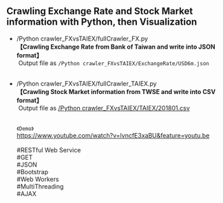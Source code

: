## Crawling Exchange Rate and Stock Market information with Python, then Visualization

* /Python crawler_FXvsTAIEX/fullCrawler_FX.py
  <br>
  **【Crawling Exchange Rate from Bank of Taiwan and write into JSON format】**
  <br>
  Output file as `/Python crawler_FXvsTAIEX/ExchangeRate/USD6m.json`
  <br>
  <br>
* /Python crawler_FXvsTAIEX/fullCrawler_TAIEX.py
  <br>
  **【Crawling Stock Market information from TWSE and write into CSV format】**
  <br>
  Output file as [/Python crawler_FXvsTAIEX/TAIEX/201801.csv](https://github.com/doubleW1985/Web-Crawler-and-Visualization-with-Exchange-Rate-and-TAIEX-in-Python/blob/master/Python%20crawler_FXvsTAIEX/TAIEX/201801.csv)
  <br>
  <br>
  
  
  
  
  
  
  
  
  
  `《Demo》`
  <br>
  https://www.youtube.com/watch?v=lvncfE3xaBU&feature=youtu.be
  <br>
  <br>
  #RESTful Web Service<br>#GET<br>#JSON<br>#Bootstrap<br>#Web Workers<br>#MultiThreading<br>#AJAX
